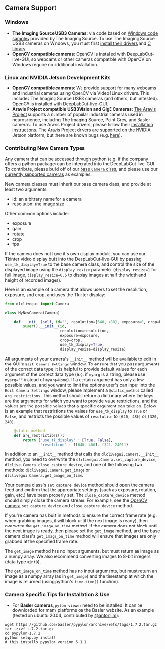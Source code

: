 ## Camera Support

### Windows
- **The Imaging Source USB3 Cameras**: via code based on [Windows code samples](https://github.com/TheImagingSource/IC-Imaging-Control-Samples) provided by The Imaging Source. To use The Imaging Source USB3 cameras on Windows, you must first [install their drivers](https://www.theimagingsource.com/support/downloads-for-windows/device-drivers/icwdmuvccamtis/) and [C library](https://www.theimagingsource.com/support/downloads-for-windows/software-development-kits-sdks/tisgrabberdll/).
- **OpenCV compatible cameras**: OpenCV is installed with DeepLabCut-live-GUI, so webcams or other cameras compatible with OpenCV on Windows require no additional installation.

### Linux and NVIDIA Jetson Development Kits

- **OpenCV compatible cameras**: We provide support for many webcams and industrial cameras using OpenCV via Video4Linux drivers. This includes The Imaging Source USB3 cameras (and others, but untested). OpenCV is installed with DeepLabCut-live-GUI.
- **Aravis Project compatible USB3Vision and GigE Cameras**: [The Aravis Project](https://github.com/AravisProject/aravis) supports a number of popular industrial cameras used in neuroscience, including The Imaging Source, Point Grey, and Basler cameras. To use Aravis Project drivers, please follow their [installation instructions](https://github.com/AravisProject/aravis#installing-aravis). The Aravis Project drivers are supported on the NVIDIA Jetson platform, but there are known bugs (e.g. [here](https://github.com/AravisProject/aravis/issues/324)).

### Contributing New Camera Types

Any camera that can be accessed through python (e.g. if the company offers a python package) can be integrated into the DeepLabCut-live-GUI. To contribute, please build off of our [base `Camera` class](../dlclivegui/camera/camera.py), and please use our [currently supported cameras](../dlclivegui/camera) as examples.

New camera classes must inherit our base camera class, and provide at least two arguments:

- id: an arbitrary name for a camera
- resolution: the image size

Other common options include:

- exposure
- gain
- rotate
- crop
- fps

If the camera does not have it's own display module, you can use our Tkinter video display built into the DeepLabCut-live-GUI by passing `use_tk_display=True` to the base camera class, and control the size of the displayed image using the `display_resize` parameter (`display_resize=1` for full image, `display_resize=0.5` to display images at half the width and height of recorded images).

Here is an example of a camera that allows users to set the resolution, exposure, and crop, and uses the Tkinter display:

```python
from dlclivegui import Camera

class MyNewCamera(Camera)

    def __init__(self, id="", resolution=[640, 480], exposure=0, crop=None, display_resize=1):
        super().__init__(id,
                         resolution=resolution,
                         exposure=exposure,
                         crop=crop,
                         use_tk_display=True,
                         display_resize=display_resize)

```

All arguments of your camera's `__init__` method will be available to edit in the GUI's `Edit Camera Settings` window. To ensure that you pass arguments of the correct data type, it is helpful to provide default values for each argument of the correct data type (e.g. if `myarg` is a string, please use `myarg=""` instead of `myarg=None`). If a certain argument has only a few possible values, and you want to limit the options user's can input into the `Edit Camera Settings` window, please implement a `@static_method` called `arg_restrictions`. This method should return a dictionary where the keys are the arguments for which you want to provide value restrictions, and the values are the possible values that a specific argument can take on. Below is an example that restrictions the values for `use_tk_display` to `True` or `False`, and restricts the possible values of `resolution` to `[640, 480]` or `[320, 240]`.

```python
    @static_method
    def arg_restrictions():
        return {'use_tk_display' : [True, False],
                'resolution' : [[640, 480], [320, 240]]}
```

In addition to an `__init__` method that calls the `dlclivegui.Camera.__init__` method, you need to overwrite the `dlclivegui.Camera.set_capture_device`, `dlclive.Camera.close_capture_device`, and one of the following two methods: `dlclivegui.Camera.get_image` or `dlclivegui.Camera.get_image_on_time`.

Your camera class's `set_capture_device` method should open the camera feed and confirm that the appropriate settings (such as exposure, rotation, gain, etc.) have been properly set. The `close_capture_device` method should simply close the camera stream. For example, see the [OpenCV camera](../dlclivegui/camera/opencv.py) `set_capture_device` and `close_capture_device` method.

If you're camera has built in methods to ensure the correct frame rate (e.g. when grabbing images, it will block until the next image is ready), then overwrite the `get_image_on_time` method. If the camera does not block until the next image is ready, then please set the `get_image` method, and the base camera class's `get_image_on_time` method will ensure that images are only grabbed at the specified frame rate.

The `get_image` method has no input arguments, but must return an image as a numpy array. We also recommend converting images to 8-bit integers (data type `uint8`).

The `get_image_on_time` method has no input arguments, but must return an image as a numpy array (as in `get_image`) and the timestamp at which the image is returned (using python's `time.time()` function).

### Camera Specific Tips for Installation & Use:

- For **Basler cameras**, `pylon viewer` need to be installed. It can be downloaded for many platforms on the Basler website.
As an example (tested on ubuntu 20.04, contributed by [@antortjim](https://github.com/antortjim)):
```
wget https://github.com/basler/pypylon/archive/refs/tags/1.7.2.tar.gz
tar -zxvf 1.7.2.tar.gz
cd pypylon-1.7.2
python setup.py install
# this installs pypylon version 6.1.1
```
